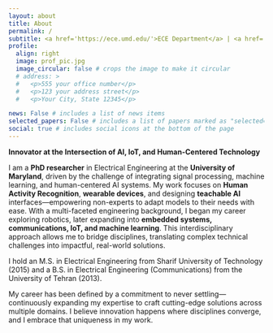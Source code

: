 ```yaml
---
layout: about
title: About
permalink: /
subtitle: <a href='https://ece.umd.edu/'>ECE Department</a> | <a href='https://www.umd.edu/'>University of Maryland, College Park</a>
profile:
  align: right
  image: prof_pic.jpg
  image_circular: false # crops the image to make it circular
  # address: >
  #   <p>555 your office number</p>
  #   <p>123 your address street</p>
  #   <p>Your City, State 12345</p>

news: False # includes a list of news items
selected_papers: False # includes a list of papers marked as "selected={true}"
social: true # includes social icons at the bottom of the page
---
```


**Innovator at the Intersection of AI, IoT, and Human-Centered Technology**

I am a **PhD researcher** in Electrical Engineering at the **University of Maryland**, driven by the challenge of integrating signal processing, machine learning, and human-centered AI systems. My work focuses on **Human Activity Recognition**, **wearable devices**, and designing **teachable AI** interfaces—empowering non-experts to adapt models to their needs with ease.
With a multi-faceted engineering background, I began my career exploring robotics, later expanding into **embedded systems, communications, IoT, and machine learning**. This interdisciplinary approach allows me to bridge disciplines, translating complex technical challenges into impactful, real-world solutions.

I hold an M.S. in Electrical Engineering from Sharif University of Technology (2015) and a B.S. in Electrical Engineering (Communications) from the University of Tehran (2013).

My career has been defined by a commitment to never settling—continuously expanding my expertise to craft cutting-edge solutions across multiple domains. I believe innovation happens where disciplines converge, and I embrace that uniqueness in my work.

